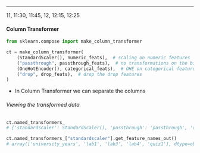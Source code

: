 ***
11, 11:30, 11:45, 12, 12:15, 12:25
#### Column Transformer
```Python
from sklearn.compose import make_column_transformer

ct = make_column_transformer(    
    (StandardScaler(), numeric_feats),  # scaling on numeric features
    ("passthrough", passthrough_feats),  # no transformations on the binary features    
    (OneHotEncoder(), categorical_feats),  # OHE on categorical features
    ("drop", drop_feats),  # drop the drop features
)
```
* In Column Transformer we can separate the columns


###### Viewing the transformed data
```Python
ct.named_transformers_
# {'standardscaler': StandardScaler(), 'passthrough': 'passthrough', 'onehotencoder': OneHotEncoder(), 'drop': 'drop'}

ct.named_transformers_["standardscaler"].get_feature_names_out()
# array(['university_years', 'lab1', 'lab3', 'lab4', 'quiz1'], dtype=object)
```
